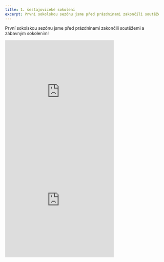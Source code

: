 ```yaml
---
title: 1. šestajoviceké sokolení
excerpt: První sokolskou sezónu jsme před prázdninami zakončili soutěžemi a zábavným sokolením!
---
```


První sokolskou sezónu jsme před prázdninami zakončili soutěžemi a zábavným sokolením!

<iframe src="http://www.rajce.net/a9974086/mini?bgcolor=&photoNameVisible=0" name="rajce-net" width="356" height="356" frameborder="0" scrolling="no" allowtransparency="false"></iframe>

<iframe src="http://www.rajce.net/a9974250/mini?bgcolor=&photoNameVisible=0" name="rajce-net" width="356" height="356" frameborder="0" scrolling="no" allowtransparency="false"></iframe>
